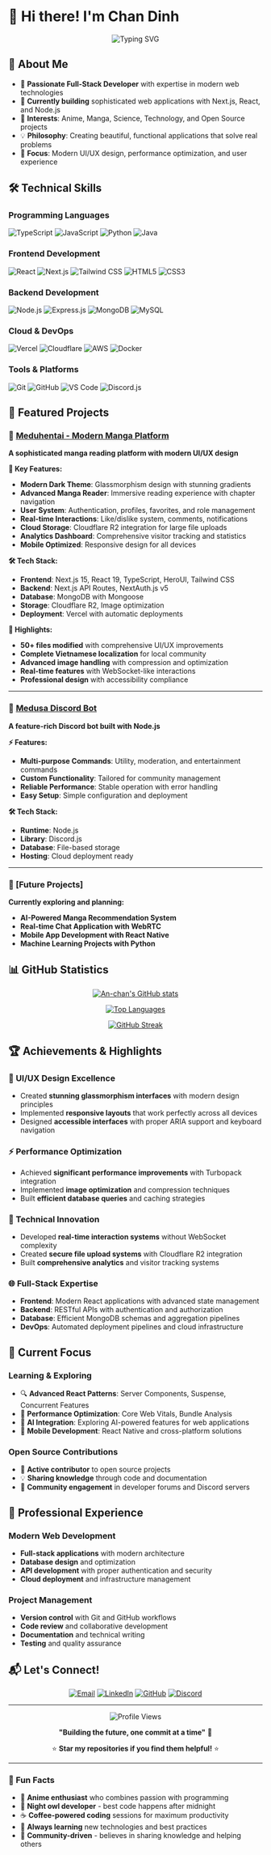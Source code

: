 # 👋 Hi there! I'm Chan Dinh

<div align="center">
  <img src="https://readme-typing-svg.herokuapp.com?font=Fira+Code&size=30&duration=3000&pause=1000&color=8B5CF6&center=true&vCenter=true&width=600&lines=Machine+Learning+Engineer;Full-Stack+Developer" alt="Typing SVG" />
</div>

## 🚀 About Me

- 🔭 **Passionate Full-Stack Developer** with expertise in modern web technologies
- 🌱 **Currently building** sophisticated web applications with Next.js, React, and Node.js
- 👀 **Interests**: Anime, Manga, Science, Technology, and Open Source projects
- 💡 **Philosophy**: Creating beautiful, functional applications that solve real problems
- 🎯 **Focus**: Modern UI/UX design, performance optimization, and user experience

## 🛠️ Technical Skills

### **Programming Languages**
![TypeScript](https://img.shields.io/badge/TypeScript-007ACC?style=for-the-badge&logo=typescript&logoColor=white)
![JavaScript](https://img.shields.io/badge/JavaScript-F7DF1E?style=for-the-badge&logo=javascript&logoColor=black)
![Python](https://img.shields.io/badge/Python-3776AB?style=for-the-badge&logo=python&logoColor=white)
![Java](https://img.shields.io/badge/Java-ED8B00?style=for-the-badge&logo=openjdk&logoColor=white)

### **Frontend Development**
![React](https://img.shields.io/badge/React-20232A?style=for-the-badge&logo=react&logoColor=61DAFB)
![Next.js](https://img.shields.io/badge/Next.js-000000?style=for-the-badge&logo=next.js&logoColor=white)
![Tailwind CSS](https://img.shields.io/badge/Tailwind_CSS-38B2AC?style=for-the-badge&logo=tailwind-css&logoColor=white)
![HTML5](https://img.shields.io/badge/HTML5-E34F26?style=for-the-badge&logo=html5&logoColor=white)
![CSS3](https://img.shields.io/badge/CSS3-1572B6?style=for-the-badge&logo=css3&logoColor=white)

### **Backend Development**
![Node.js](https://img.shields.io/badge/Node.js-43853D?style=for-the-badge&logo=node.js&logoColor=white)
![Express.js](https://img.shields.io/badge/Express.js-404D59?style=for-the-badge)
![MongoDB](https://img.shields.io/badge/MongoDB-4EA94B?style=for-the-badge&logo=mongodb&logoColor=white)
![MySQL](https://img.shields.io/badge/MySQL-00000F?style=for-the-badge&logo=mysql&logoColor=white)

### **Cloud & DevOps**
![Vercel](https://img.shields.io/badge/Vercel-000000?style=for-the-badge&logo=vercel&logoColor=white)
![Cloudflare](https://img.shields.io/badge/Cloudflare-F38020?style=for-the-badge&logo=cloudflare&logoColor=white)
![AWS](https://img.shields.io/badge/AWS-232F3E?style=for-the-badge&logo=amazon-aws&logoColor=white)
![Docker](https://img.shields.io/badge/Docker-2496ED?style=for-the-badge&logo=docker&logoColor=white)

### **Tools & Platforms**
![Git](https://img.shields.io/badge/Git-F05032?style=for-the-badge&logo=git&logoColor=white)
![GitHub](https://img.shields.io/badge/GitHub-100000?style=for-the-badge&logo=github&logoColor=white)
![VS Code](https://img.shields.io/badge/Visual_Studio_Code-0078D4?style=for-the-badge&logo=visual%20studio%20code&logoColor=white)
![Discord.js](https://img.shields.io/badge/Discord.js-5865F2?style=for-the-badge&logo=discord&logoColor=white)

## 🌟 Featured Projects

### 🎌 [Meduhentai - Modern Manga Platform](https://github.com/chanadinh/meduhentai)
**A sophisticated manga reading platform with modern UI/UX design**

**🎨 Key Features:**
- **Modern Dark Theme**: Glassmorphism design with stunning gradients
- **Advanced Manga Reader**: Immersive reading experience with chapter navigation
- **User System**: Authentication, profiles, favorites, and role management
- **Real-time Interactions**: Like/dislike system, comments, notifications
- **Cloud Storage**: Cloudflare R2 integration for large file uploads
- **Analytics Dashboard**: Comprehensive visitor tracking and statistics
- **Mobile Optimized**: Responsive design for all devices

**🛠️ Tech Stack:**
- **Frontend**: Next.js 15, React 19, TypeScript, HeroUI, Tailwind CSS
- **Backend**: Next.js API Routes, NextAuth.js v5
- **Database**: MongoDB with Mongoose
- **Storage**: Cloudflare R2, Image optimization
- **Deployment**: Vercel with automatic deployments

**🌟 Highlights:**
- **50+ files modified** with comprehensive UI/UX improvements
- **Complete Vietnamese localization** for local community
- **Advanced image handling** with compression and optimization
- **Real-time features** with WebSocket-like interactions
- **Professional design** with accessibility compliance

---

### 🤖 [Medusa Discord Bot](https://github.com/chanadinh/medusaver2)
**A feature-rich Discord bot built with Node.js**

**⚡ Features:**
- **Multi-purpose Commands**: Utility, moderation, and entertainment commands
- **Custom Functionality**: Tailored for community management
- **Reliable Performance**: Stable operation with error handling
- **Easy Setup**: Simple configuration and deployment

**🛠️ Tech Stack:**
- **Runtime**: Node.js
- **Library**: Discord.js
- **Database**: File-based storage
- **Hosting**: Cloud deployment ready

---

### 🔮 [Future Projects]
**Currently exploring and planning:**
- **AI-Powered Manga Recommendation System**
- **Real-time Chat Application with WebRTC**
- **Mobile App Development with React Native**
- **Machine Learning Projects with Python**

## 📊 GitHub Statistics

<div align="center">
  
[![An-chan's GitHub stats](https://github-readme-stats.vercel.app/api?username=chanadinh&theme=aura&show_icons=true&hide_border=true&count_private=true)](https://github.com/chanadinh/github-readme-stats)

[![Top Languages](https://github-readme-stats.vercel.app/api/top-langs/?username=chanadinh&theme=aura&layout=compact&hide_border=true&count_private=true)](https://github.com/chanadinh/github-readme-stats)

[![GitHub Streak](https://streak-stats.demolab.com/?user=chanadinh&theme=aura&hide_border=true)](https://git.io/streak-stats)

</div>

## 🏆 Achievements & Highlights

### **🎨 UI/UX Design Excellence**
- Created **stunning glassmorphism interfaces** with modern design principles
- Implemented **responsive layouts** that work perfectly across all devices
- Designed **accessible interfaces** with proper ARIA support and keyboard navigation

### **⚡ Performance Optimization**
- Achieved **significant performance improvements** with Turbopack integration
- Implemented **image optimization** and compression techniques
- Built **efficient database queries** and caching strategies

### **🔧 Technical Innovation**
- Developed **real-time interaction systems** without WebSocket complexity
- Created **secure file upload systems** with Cloudflare R2 integration
- Built **comprehensive analytics** and visitor tracking systems

### **🌐 Full-Stack Expertise**
- **Frontend**: Modern React applications with advanced state management
- **Backend**: RESTful APIs with authentication and authorization
- **Database**: Efficient MongoDB schemas and aggregation pipelines
- **DevOps**: Automated deployment pipelines and cloud infrastructure

## 🎯 Current Focus

### **Learning & Exploring**
- 🔍 **Advanced React Patterns**: Server Components, Suspense, Concurrent Features
- 🚀 **Performance Optimization**: Core Web Vitals, Bundle Analysis
- 🤖 **AI Integration**: Exploring AI-powered features for web applications
- 📱 **Mobile Development**: React Native and cross-platform solutions

### **Open Source Contributions**
- 🌟 **Active contributor** to open source projects
- 💡 **Sharing knowledge** through code and documentation
- 🤝 **Community engagement** in developer forums and Discord servers

## 💼 Professional Experience

### **Modern Web Development**
- **Full-stack applications** with modern architecture
- **Database design** and optimization
- **API development** with proper authentication and security
- **Cloud deployment** and infrastructure management

### **Project Management**
- **Version control** with Git and GitHub workflows
- **Code review** and collaborative development
- **Documentation** and technical writing
- **Testing** and quality assurance

## 📬 Let's Connect!

<div align="center">

[![Email](https://img.shields.io/badge/Email-D14836?style=for-the-badge&logo=gmail&logoColor=white)](mailto:andinhc254@gmail.com)
[![LinkedIn](https://img.shields.io/badge/LinkedIn-0077B5?style=for-the-badge&logo=linkedin&logoColor=white)](https://www.linkedin.com/in/chan-dinh-a27710260/)
[![GitHub](https://img.shields.io/badge/GitHub-100000?style=for-the-badge&logo=github&logoColor=white)](https://github.com/chanadinh)
[![Discord](https://img.shields.io/badge/Discord-7289DA?style=for-the-badge&logo=discord&logoColor=white)](https://discord.com/users/anchan7802)

</div>

---

<div align="center">
  <img src="https://komarev.com/ghpvc/?username=chanadinh&style=for-the-badge&color=blueviolet" alt="Profile Views" />
  
  **"Building the future, one commit at a time"** 🚀
  
  ⭐ **Star my repositories if you find them helpful!** ⭐
</div>

---

### 🎨 Fun Facts
- 🎌 **Anime enthusiast** who combines passion with programming
- 🌙 **Night owl developer** - best code happens after midnight
- ☕ **Coffee-powered coding** sessions for maximum productivity
- 🎯 **Always learning** new technologies and best practices
- 🤝 **Community-driven** - believes in sharing knowledge and helping others

<!---
chanadinh/chanadinh is a ✨ special ✨ repository because its `README.md` (this file) appears on your GitHub profile.
You can click the Preview link to take a look at your changes.
--->
